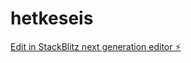 # hetkeseis

[Edit in StackBlitz next generation editor ⚡️](https://stackblitz.com/~/github.com/kvartiil/hetkeseis)